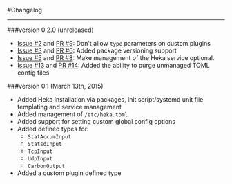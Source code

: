 #Changelog
- - -

###version 0.2.0 (unreleased)

* [Issue #2](https://github.com/newrelic/puppet-heka/issues/2) and [PR #9](https://github.com/newrelic/puppet-heka/pull/9): Don't allow `type` parameters on custom plugins 
* [Issue #3](https://github.com/newrelic/puppet-heka/issues/3) and [PR #6](https://github.com/newrelic/puppet-heka/pull/6): Added package versioning support
* [Issue #5](https://github.com/newrelic/puppet-heka/issues/5) and [PR #8](https://github.com/newrelic/puppet-heka/pull/8): Make management of the Heka service optional.
* [Issue #13](https://github.com/newrelic/puppet-heka/issues/13) and [PR #14](https://github.com/newrelic/puppet-heka/pull/14): Added the ability to purge unmanaged TOML config files

###version 0.1 (March 13th, 2015)

* Added Heka installation via packages, init script/systemd unit file templating and service management
* Added management of `/etc/heka.toml`
* Added support for setting custom global config options
* Added defined types for:
	* `StatAccumInput`
	* `StatsdInput`
	* `TcpInput`
	* `UdpInput`
	* `CarbonOutput`
* Added a custom plugin defined type